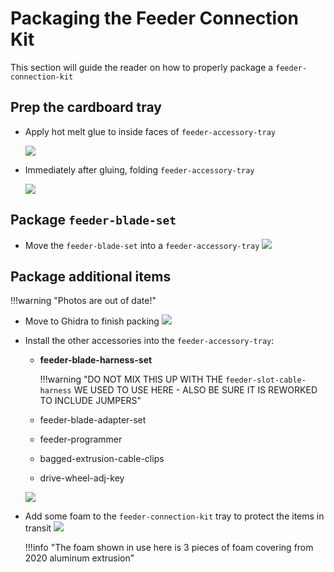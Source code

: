 # Packaging the Feeder Connection Kit

This section will guide the reader on how to properly package a `feeder-connection-kit`

## Prep the cardboard tray

* Apply hot melt glue to inside faces of `feeder-accessory-tray`

	![](img/hot-glue.JPG)

* Immediately after gluing, folding `feeder-accessory-tray`

	![](img/feeder-connection-kit-1.JPG)

## Package `feeder-blade-set`

* Move the `feeder-blade-set` into a `feeder-accessory-tray`
	![](img/blade-packaging1.JPG)

## Package additional items

!!!warning "Photos are out of date!"

* Move to Ghidra to finish packing
	![](img/move-to-ghidra.JPG)

* Install the other accessories into the `feeder-accessory-tray`:
	* **feeder-blade-harness-set**

		!!!warning "DO NOT MIX THIS UP WITH THE `feeder-slot-cable-harness` WE USED TO USE HERE - ALSO BE SURE IT IS REWORKED TO INCLUDE JUMPERS"

	* feeder-blade-adapter-set
	* feeder-programmer
	* bagged-extrusion-cable-clips
	* drive-wheel-adj-key

	![](img/blade-packaging2.JPG)

* Add some foam to the `feeder-connection-kit` tray to protect the items in transit
	![](img/blade-packaging3.JPG)

	!!!info "The foam shown in use here is 3 pieces of foam covering from 2020 aluminum extrusion"
